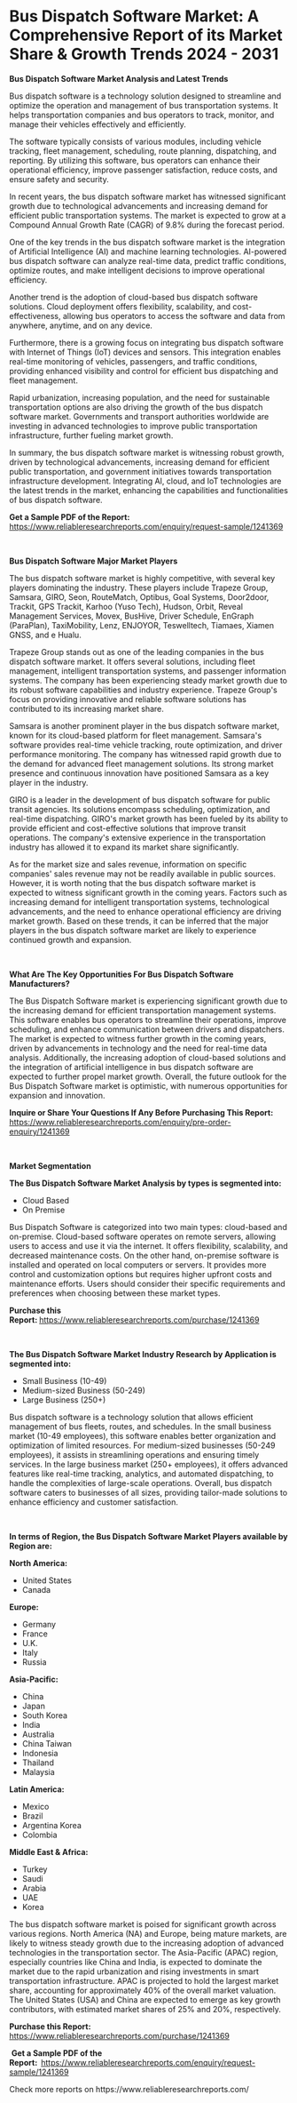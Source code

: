 <p><h1>Bus Dispatch Software Market: A Comprehensive Report of its Market Share & Growth Trends 2024 - 2031</h1></p><p><strong>Bus Dispatch Software Market Analysis and Latest Trends</strong></p>
<p><p>Bus dispatch software is a technology solution designed to streamline and optimize the operation and management of bus transportation systems. It helps transportation companies and bus operators to track, monitor, and manage their vehicles effectively and efficiently.</p><p>The software typically consists of various modules, including vehicle tracking, fleet management, scheduling, route planning, dispatching, and reporting. By utilizing this software, bus operators can enhance their operational efficiency, improve passenger satisfaction, reduce costs, and ensure safety and security.</p><p>In recent years, the bus dispatch software market has witnessed significant growth due to technological advancements and increasing demand for efficient public transportation systems. The market is expected to grow at a Compound Annual Growth Rate (CAGR) of 9.8% during the forecast period.</p><p>One of the key trends in the bus dispatch software market is the integration of Artificial Intelligence (AI) and machine learning technologies. AI-powered bus dispatch software can analyze real-time data, predict traffic conditions, optimize routes, and make intelligent decisions to improve operational efficiency.</p><p>Another trend is the adoption of cloud-based bus dispatch software solutions. Cloud deployment offers flexibility, scalability, and cost-effectiveness, allowing bus operators to access the software and data from anywhere, anytime, and on any device.</p><p>Furthermore, there is a growing focus on integrating bus dispatch software with Internet of Things (IoT) devices and sensors. This integration enables real-time monitoring of vehicles, passengers, and traffic conditions, providing enhanced visibility and control for efficient bus dispatching and fleet management.</p><p>Rapid urbanization, increasing population, and the need for sustainable transportation options are also driving the growth of the bus dispatch software market. Governments and transport authorities worldwide are investing in advanced technologies to improve public transportation infrastructure, further fueling market growth.</p><p>In summary, the bus dispatch software market is witnessing robust growth, driven by technological advancements, increasing demand for efficient public transportation, and government initiatives towards transportation infrastructure development. Integrating AI, cloud, and IoT technologies are the latest trends in the market, enhancing the capabilities and functionalities of bus dispatch software.</p></p>
<p><strong>Get a Sample PDF of the Report:&nbsp;</strong> <a href="https://www.reliableresearchreports.com/enquiry/request-sample/1241369">https://www.reliableresearchreports.com/enquiry/request-sample/1241369</a></p>
<p>&nbsp;</p>
<p><strong>Bus Dispatch Software Major Market Players</strong></p>
<p><p>The bus dispatch software market is highly competitive, with several key players dominating the industry. These players include Trapeze Group, Samsara, GIRO, Seon, RouteMatch, Optibus, Goal Systems, Door2door, Trackit, GPS Trackit, Karhoo (Yuso Tech), Hudson, Orbit, Reveal Management Services, Movex, BusHive, Driver Schedule, EnGraph (ParaPlan), TaxiMobility, Lenz, ENJOYOR, Teswelltech, Tiamaes, Xiamen GNSS, and e Hualu. </p><p>Trapeze Group stands out as one of the leading companies in the bus dispatch software market. It offers several solutions, including fleet management, intelligent transportation systems, and passenger information systems. The company has been experiencing steady market growth due to its robust software capabilities and industry experience. Trapeze Group's focus on providing innovative and reliable software solutions has contributed to its increasing market share.</p><p>Samsara is another prominent player in the bus dispatch software market, known for its cloud-based platform for fleet management. Samsara's software provides real-time vehicle tracking, route optimization, and driver performance monitoring. The company has witnessed rapid growth due to the demand for advanced fleet management solutions. Its strong market presence and continuous innovation have positioned Samsara as a key player in the industry.</p><p>GIRO is a leader in the development of bus dispatch software for public transit agencies. Its solutions encompass scheduling, optimization, and real-time dispatching. GIRO's market growth has been fueled by its ability to provide efficient and cost-effective solutions that improve transit operations. The company's extensive experience in the transportation industry has allowed it to expand its market share significantly.</p><p>As for the market size and sales revenue, information on specific companies' sales revenue may not be readily available in public sources. However, it is worth noting that the bus dispatch software market is expected to witness significant growth in the coming years. Factors such as increasing demand for intelligent transportation systems, technological advancements, and the need to enhance operational efficiency are driving market growth. Based on these trends, it can be inferred that the major players in the bus dispatch software market are likely to experience continued growth and expansion.</p></p>
<p>&nbsp;</p>
<p><strong>What Are The Key Opportunities For Bus Dispatch Software Manufacturers?</strong></p>
<p><p>The Bus Dispatch Software market is experiencing significant growth due to the increasing demand for efficient transportation management systems. This software enables bus operators to streamline their operations, improve scheduling, and enhance communication between drivers and dispatchers. The market is expected to witness further growth in the coming years, driven by advancements in technology and the need for real-time data analysis. Additionally, the increasing adoption of cloud-based solutions and the integration of artificial intelligence in bus dispatch software are expected to further propel market growth. Overall, the future outlook for the Bus Dispatch Software market is optimistic, with numerous opportunities for expansion and innovation.</p></p>
<p><strong>Inquire or Share Your Questions If Any Before Purchasing This Report:</strong> <a href="https://www.reliableresearchreports.com/enquiry/pre-order-enquiry/1241369">https://www.reliableresearchreports.com/enquiry/pre-order-enquiry/1241369</a></p>
<p>&nbsp;</p>
<p><strong>Market Segmentation</strong></p>
<p><strong>The Bus Dispatch Software Market Analysis by types is segmented into:</strong></p>
<p><ul><li>Cloud Based</li><li>On Premise</li></ul></p>
<p><p>Bus Dispatch Software is categorized into two main types: cloud-based and on-premise. Cloud-based software operates on remote servers, allowing users to access and use it via the internet. It offers flexibility, scalability, and decreased maintenance costs. On the other hand, on-premise software is installed and operated on local computers or servers. It provides more control and customization options but requires higher upfront costs and maintenance efforts. Users should consider their specific requirements and preferences when choosing between these market types.</p></p>
<p><strong>Purchase this Report:&nbsp;</strong><a href="https://www.reliableresearchreports.com/purchase/1241369">https://www.reliableresearchreports.com/purchase/1241369</a></p>
<p>&nbsp;</p>
<p><strong>The Bus Dispatch Software Market Industry Research by Application is segmented into:</strong></p>
<p><ul><li>Small Business (10-49)</li><li>Medium-sized Business (50-249)</li><li>Large Business (250+)</li></ul></p>
<p><p>Bus dispatch software is a technology solution that allows efficient management of bus fleets, routes, and schedules. In the small business market (10-49 employees), this software enables better organization and optimization of limited resources. For medium-sized businesses (50-249 employees), it assists in streamlining operations and ensuring timely services. In the large business market (250+ employees), it offers advanced features like real-time tracking, analytics, and automated dispatching, to handle the complexities of large-scale operations. Overall, bus dispatch software caters to businesses of all sizes, providing tailor-made solutions to enhance efficiency and customer satisfaction.</p></p>
<p>&nbsp;</p>
<p><strong>In terms of Region, the Bus Dispatch Software Market Players available by Region are:</strong></p>
<p>
    <p> <strong> North America: </strong>
        <ul>
            <li>United States</li>
            <li>Canada</li>
        </ul>
        </p> 
    <p> <strong> Europe: </strong>
        <ul>
            <li>Germany</li>
            <li>France</li>
            <li>U.K.</li>
            <li>Italy</li>
            <li>Russia</li>
        </ul>
        </p> 
    <p> <strong> Asia-Pacific: </strong>
        <ul>
            <li>China</li>
            <li>Japan</li>
            <li>South Korea</li>
            <li>India</li>
            <li>Australia</li>
            <li>China Taiwan</li>
            <li>Indonesia</li>
            <li>Thailand</li>
            <li>Malaysia</li>
        </ul>
        </p> 
    <p> <strong> Latin America: </strong>
        <ul>
            <li>Mexico</li>
            <li>Brazil</li>
            <li>Argentina Korea</li>
            <li>Colombia</li>
        </ul>
        </p> 
    <p> <strong> Middle East & Africa: </strong>
        <ul>
            <li>Turkey</li>
            <li>Saudi</li>
            <li>Arabia</li>
            <li>UAE</li>
            <li>Korea</li>
        </ul>
    </p>
    </p>
<p><p>The bus dispatch software market is poised for significant growth across various regions. North America (NA) and Europe, being mature markets, are likely to witness steady growth due to the increasing adoption of advanced technologies in the transportation sector. The Asia-Pacific (APAC) region, especially countries like China and India, is expected to dominate the market due to the rapid urbanization and rising investments in smart transportation infrastructure. APAC is projected to hold the largest market share, accounting for approximately 40% of the overall market valuation. The United States (USA) and China are expected to emerge as key growth contributors, with estimated market shares of 25% and 20%, respectively.</p></p>
<p><strong>Purchase this Report: </strong><a href="https://www.reliableresearchreports.com/purchase/1241369">https://www.reliableresearchreports.com/purchase/1241369</a></p>
<p>&nbsp;<strong>Get a Sample PDF of the Report:&nbsp;&nbsp;</strong><a href="https://www.reliableresearchreports.com/enquiry/request-sample/1241369">https://www.reliableresearchreports.com/enquiry/request-sample/1241369</a></p>
<p><strong></strong></p>
<p>Check more reports on https://www.reliableresearchreports.com/</p>